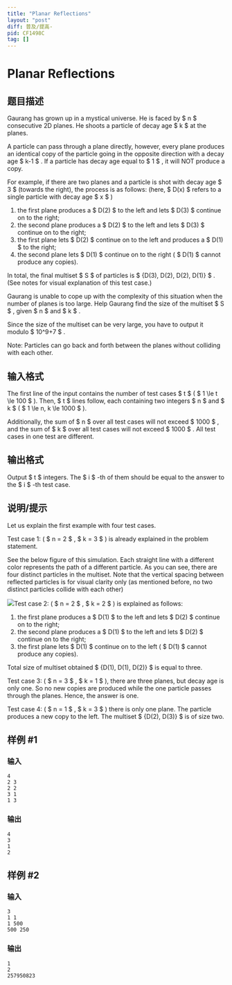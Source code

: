 ```yaml
---
title: "Planar Reflections"
layout: "post"
diff: 普及/提高-
pid: CF1498C
tag: []
---
```


# Planar Reflections

## 题目描述

Gaurang has grown up in a mystical universe. He is faced by $ n $ consecutive 2D planes. He shoots a particle of decay age $ k $ at the planes.

A particle can pass through a plane directly, however, every plane produces an identical copy of the particle going in the opposite direction with a decay age $ k-1 $ . If a particle has decay age equal to $ 1 $ , it will NOT produce a copy.

For example, if there are two planes and a particle is shot with decay age $ 3 $ (towards the right), the process is as follows: (here, $ D(x) $ refers to a single particle with decay age $ x $ )

1. the first plane produces a $ D(2) $ to the left and lets $ D(3) $ continue on to the right;
2. the second plane produces a $ D(2) $ to the left and lets $ D(3) $ continue on to the right;
3. the first plane lets $ D(2) $ continue on to the left and produces a $ D(1) $ to the right;
4. the second plane lets $ D(1) $ continue on to the right ( $ D(1) $ cannot produce any copies).

In total, the final multiset $ S $ of particles is $ \{D(3), D(2), D(2), D(1)\} $ . (See notes for visual explanation of this test case.)

Gaurang is unable to cope up with the complexity of this situation when the number of planes is too large. Help Gaurang find the size of the multiset $ S $ , given $ n $ and $ k $ .

Since the size of the multiset can be very large, you have to output it modulo $ 10^9+7 $ .

Note: Particles can go back and forth between the planes without colliding with each other.

## 输入格式

The first line of the input contains the number of test cases $ t $ ( $ 1 \le t \le 100 $ ). Then, $ t $ lines follow, each containing two integers $ n $ and $ k $ ( $ 1 \le n, k \le 1000 $ ).

Additionally, the sum of $ n $ over all test cases will not exceed $ 1000 $ , and the sum of $ k $ over all test cases will not exceed $ 1000 $ . All test cases in one test are different.

## 输出格式

Output $ t $ integers. The $ i $ -th of them should be equal to the answer to the $ i $ -th test case.

## 说明/提示

Let us explain the first example with four test cases.

Test case 1: ( $ n = 2 $ , $ k = 3 $ ) is already explained in the problem statement.

See the below figure of this simulation. Each straight line with a different color represents the path of a different particle. As you can see, there are four distinct particles in the multiset. Note that the vertical spacing between reflected particles is for visual clarity only (as mentioned before, no two distinct particles collide with each other)

 ![](https://cdn.luogu.com.cn/upload/vjudge_pic/CF1498C/df04d989fa23babd02f74b8b57d3f2d7886e9f14.png)Test case 2: ( $ n = 2 $ , $ k = 2 $ ) is explained as follows:

1. the first plane produces a $ D(1) $ to the left and lets $ D(2) $ continue on to the right;
2. the second plane produces a $ D(1) $ to the left and lets $ D(2) $ continue on to the right;
3. the first plane lets $ D(1) $ continue on to the left ( $ D(1) $ cannot produce any copies).

Total size of multiset obtained $ \{D(1), D(1), D(2)\} $ is equal to three.

Test case 3: ( $ n = 3 $ , $ k = 1 $ ), there are three planes, but decay age is only one. So no new copies are produced while the one particle passes through the planes. Hence, the answer is one.

Test case 4: ( $ n = 1 $ , $ k = 3 $ ) there is only one plane. The particle produces a new copy to the left. The multiset $ \{D(2), D(3)\} $ is of size two.

## 样例 #1

### 输入

```
4
2 3
2 2
3 1
1 3
```

### 输出

```
4
3
1
2
```

## 样例 #2

### 输入

```
3
1 1
1 500
500 250
```

### 输出

```
1
2
257950823
```

